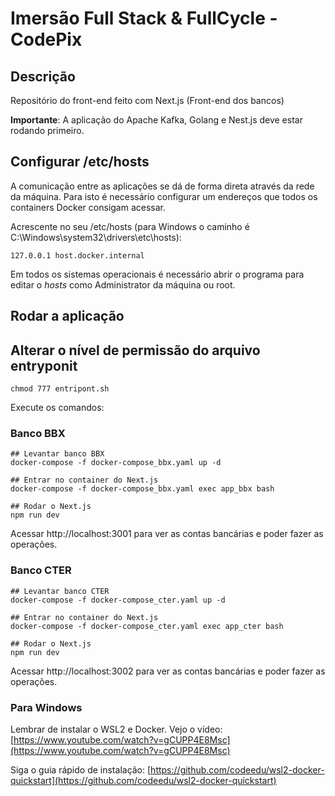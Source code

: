 # Imersão Full Stack & FullCycle - CodePix

## Descrição

Repositório do front-end feito com Next.js (Front-end dos bancos)

**Importante**: A aplicação do Apache Kafka, Golang e Nest.js deve estar rodando primeiro.

## Configurar /etc/hosts

A comunicação entre as aplicações se dá de forma direta através da rede da máquina.
Para isto é necessário configurar um endereços que todos os containers Docker consigam acessar.

Acrescente no seu /etc/hosts (para Windows o caminho é C:\Windows\system32\drivers\etc\hosts):
```
127.0.0.1 host.docker.internal
```
Em todos os sistemas operacionais é necessário abrir o programa para editar o *hosts* como Administrator da máquina ou root.

## Rodar a aplicação


## Alterar o nível de permissão do arquivo entryponit
```
chmod 777 entripont.sh
```

Execute os comandos:

### Banco BBX
```
## Levantar banco BBX
docker-compose -f docker-compose_bbx.yaml up -d

## Entrar no container do Next.js
docker-compose -f docker-compose_bbx.yaml exec app_bbx bash

## Rodar o Next.js
npm run dev
```

Acessar http://localhost:3001 para ver as contas bancárias e poder fazer as operações.

### Banco CTER
```
## Levantar banco CTER
docker-compose -f docker-compose_cter.yaml up -d

## Entrar no container do Next.js
docker-compose -f docker-compose_cter.yaml exec app_cter bash

## Rodar o Next.js
npm run dev
```

Acessar http://localhost:3002 para ver as contas bancárias e poder fazer as operações.

### Para Windows 

Lembrar de instalar o WSL2 e Docker. Vejo o vídeo: [https://www.youtube.com/watch?v=gCUPP4E8Msc](https://www.youtube.com/watch?v=gCUPP4E8Msc) 

Siga o guia rápido de instalação: [https://github.com/codeedu/wsl2-docker-quickstart](https://github.com/codeedu/wsl2-docker-quickstart) 
